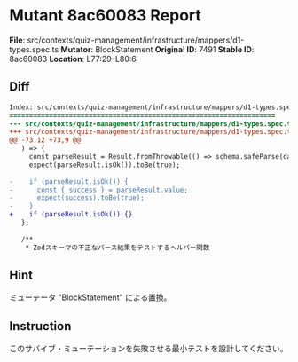 # Mutant 8ac60083 Report

**File**: src/contexts/quiz-management/infrastructure/mappers/d1-types.spec.ts
**Mutator**: BlockStatement
**Original ID**: 7491
**Stable ID**: 8ac60083
**Location**: L77:29–L80:6

## Diff

```diff
Index: src/contexts/quiz-management/infrastructure/mappers/d1-types.spec.ts
===================================================================
--- src/contexts/quiz-management/infrastructure/mappers/d1-types.spec.ts	original
+++ src/contexts/quiz-management/infrastructure/mappers/d1-types.spec.ts	mutated #7491
@@ -73,12 +73,9 @@
   ) => {
     const parseResult = Result.fromThrowable(() => schema.safeParse(data))();
     expect(parseResult.isOk()).toBe(true);
 
-    if (parseResult.isOk()) {
-      const { success } = parseResult.value;
-      expect(success).toBe(true);
-    }
+    if (parseResult.isOk()) {}
   };
 
   /**
    * Zodスキーマの不正なパース結果をテストするヘルパー関数
```

## Hint

ミューテータ "BlockStatement" による置換。

## Instruction

このサバイブ・ミューテーションを失敗させる最小テストを設計してください。
